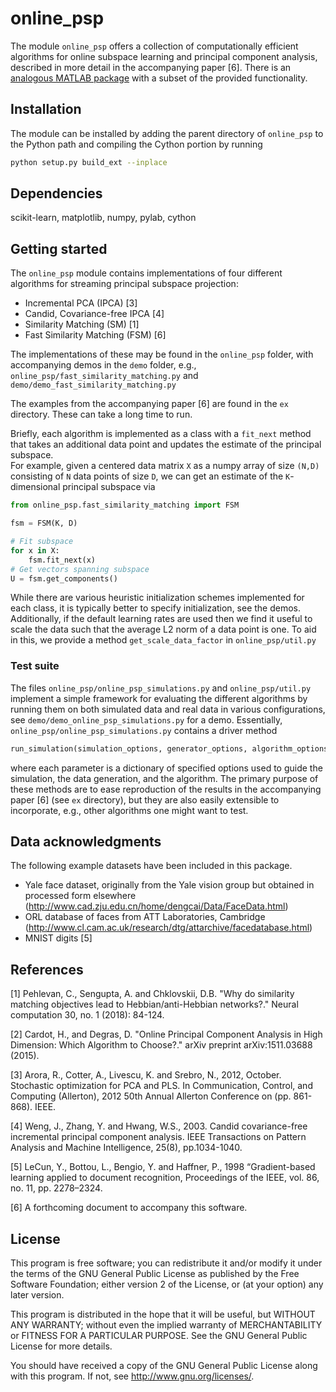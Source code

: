 # online_psp
 The module `online_psp` offers a collection of computationally efficient algorithms for online subspace learning and principal component analysis, described in more detail in the
 accompanying paper [6].  There is an [analogous MATLAB package](https://github.com/simonsfoundation/online-psp-matlab) with a subset of the provided functionality.

## Installation 
The module can be installed by adding the parent directory
of `online_psp` to the Python path 
and compiling the Cython portion by running

```bash
python setup.py build_ext --inplace
```

## Dependencies
scikit-learn, matplotlib, numpy, pylab, cython




## Getting started
The `online_psp` module contains implementations of four different algorithms
for streaming principal subspace projection:

- Incremental PCA (IPCA) [3]
- Candid, Covariance-free IPCA [4]
- Similarity Matching (SM) [1]
- Fast Similarity Matching (FSM) [6]

The implementations of these may be found in the `online_psp` folder,
with accompanying demos in the `demo` folder, e.g., `online_psp/fast_similarity_matching.py` and `demo/demo_fast_similarity_matching.py`

The examples from the accompanying paper [6] are found in the `ex` directory.  These can take a long time to run.

Briefly, each algorithm is implemented as a class with a `fit_next` method that
takes an additional data point and updates the estimate of the principal subspace.  
For example, given a centered data matrix `X` as a numpy array of size `(N,D)` consisting of `N` data points of size `D`, we can get an estimate of the `K`-dimensional principal subspace via

```python
from online_psp.fast_similarity_matching import FSM

fsm = FSM(K, D)

# Fit subspace
for x in X:
    fsm.fit_next(x)
# Get vectors spanning subspace
U = fsm.get_components()
```

While there are various heuristic initialization schemes implemented for each class, it is typically better to specify initialization, see the demos.
Additionally, if the default learning rates are used then we find it useful to scale the data such that the average L2 norm of a data point is one.
To aid in this, we provide a method `get_scale_data_factor` in `online_psp/util.py`


### Test suite
The files `online_psp/online_psp_simulations.py` and `online_psp/util.py` implement a simple framework for 
evaluating the different algorithms by running them on both simulated data and real data in various configurations,
see `demo/demo_online_psp_simulations.py` for a demo.  Essentially, `online_psp/online_psp_simulations.py` 
contains a driver method

```python
run_simulation(simulation_options, generator_options, algorithm_options)
```

where each parameter is a dictionary of specified options used to guide the simulation, the data generation, and the algorithm.
The primary purpose of these methods are to ease reproduction of the results in the accompanying paper [6] (see `ex` directory),
but they are also easily extensible to incorporate, e.g., other algorithms one might want to test.


## Data acknowledgments
The following example datasets have been included in this package.

- Yale face dataset, originally from the Yale vision group but obtained in processed form elsewhere 
(http://www.cad.zju.edu.cn/home/dengcai/Data/FaceData.html)
- ORL database of faces from ATT Laboratories, Cambridge (http://www.cl.cam.ac.uk/research/dtg/attarchive/facedatabase.html)
- MNIST digits [5]

## References
[1] Pehlevan, C., Sengupta, A. and Chklovskii, D.B. "Why do similarity matching objectives lead to Hebbian/anti-Hebbian networks?." Neural computation 30, no. 1 (2018): 84-124.

[2] Cardot, H., and Degras, D. "Online Principal Component Analysis in High Dimension: Which Algorithm to Choose?." arXiv preprint arXiv:1511.03688 (2015).

[3] Arora, R., Cotter, A., Livescu, K. and Srebro, N., 2012, October. Stochastic optimization for PCA and PLS. In Communication, Control, and Computing (Allerton), 2012 50th Annual Allerton Conference on (pp. 861-868). IEEE.

[4] Weng, J., Zhang, Y. and Hwang, W.S., 2003. Candid covariance-free incremental principal component analysis. IEEE Transactions on Pattern Analysis and Machine Intelligence, 25(8), pp.1034-1040.

[5] LeCun, Y., Bottou, L., Bengio, Y. and Haffner, P., 1998 “Gradient-based learning 
applied  to  document  recognition, Proceedings  of  the  IEEE,  vol.  86, no. 11, pp. 2278–2324.

[6] A forthcoming document to accompany this software.

## License
This program is free software; you can redistribute it and/or modify it under the terms of the GNU General Public License as published by the Free Software Foundation; either version 2 of the License, or (at your option) any later version.

This program is distributed in the hope that it will be useful, but WITHOUT ANY WARRANTY; without even the implied warranty of MERCHANTABILITY or FITNESS FOR A PARTICULAR PURPOSE. See the GNU General Public License for more details.

You should have received a copy of the GNU General Public License along with this program. If not, see http://www.gnu.org/licenses/.
